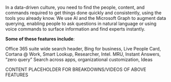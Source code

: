 In a data-driven culture, you need to find the people, content, and commands required to get things done quickly and consistently, using the tools you already know. We use AI and the Microsoft Graph to augment data querying, enabling people to ask questions in natural language or using voice commands to surface information and find experts instantly.

**Some of these features include**:
 
Office 365 suite wide search header, Bing for business, Live People Card, Cortana @ Work, Smart Lookup, Researcher, Intel. MRU, Instant Answers, “zero query” Search across apps, organizational customization, Ideas

CONTENT PLACEHOLDER FOR BREAKDOWNS/VIDEOS OF ABOVE FEATURES
